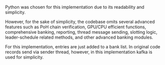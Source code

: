 Python was chosen for this implementation due to its readability and simplicity. 

However, for the sake of simplicity, the codebase omits several advanced features such as PoH chain verification, GPU/CPU efficient functions, comprehensive banking, reporting, thread message sending, slotting logic, leader-schedule related methods, and other advanced banking modules.

For this implementation, entries are just added to a bank list. In original code
records send via sender thread, however, in this implementation kafka is used for simplicity.